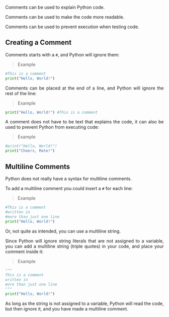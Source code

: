 <div align="justify">

Comments can be used to explain Python code.

Comments can be used to make the code more readable.

Comments can be used to prevent execution when testing code.

## Creating a Comment

Comments starts with a `#`, and Python will ignore them:

> Example

```python
#This is a comment
print("Hello, World!")
```

Comments can be placed at the end of a line, and Python will ignore the rest of the line:

> Example

```py
print("Hello, World!") #This is a comment
```

A comment does not have to be text that explains the code, it can also be used to prevent Python from executing code:

> Example

```py
#print("Hello, World!")
print("Cheers, Mate!")
```

## Multiline Comments

Python does not really have a syntax for multiline comments.

To add a multiline comment you could insert a `#` for each line:

> Example

```py
#This is a comment
#written in
#more than just one line
print("Hello, World!")
```

Or, not quite as intended, you can use a multiline string.

Since Python will ignore string literals that are not assigned to a variable, you can add a multiline string (triple quotes) in your code, and place your comment inside it:

> Example

```py
"""
This is a comment
written in
more than just one line
"""
print("Hello, World!")
```

As long as the string is not assigned to a variable, Python will read the code, but then ignore it, and you have made a multiline comment.

</div>